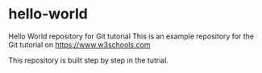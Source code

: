 # hello-world
Hello World repository for Git tutorial
This is an example repository for the Git tutorial on https://www.w3schools.com

This repository is built step by step in the tutrial.
